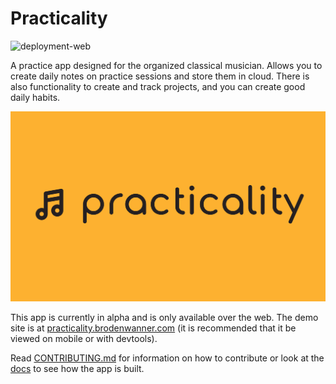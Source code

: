 # Practicality

![deployment-web](https://github.com/broden-wanner/practicality/workflows/deployment-web/badge.svg?branch=master)

A practice app designed for the organized classical musician. Allows you
to create daily notes on practice sessions and store them in cloud. There
is also functionality to create and track projects, and you can
create good daily habits.

![practicality banner](https://github.com/broden-wanner/practicality/raw/master/practicality/frontend/ionic-app/src/assets/practicality.png 'Practicality banner')

This app is currently in alpha and is only available over the web. The
demo site is at [practicality.brodenwanner.com](https://practicality.brodenwanner.com) (it is recommended
that it be viewed on mobile or with devtools).

Read [CONTRIBUTING.md](CONTRIBUTING.md) for information on how to contribute or
look at the [docs](https://practicality.brodenwanner.com/docs/) to see how the
app is built.
